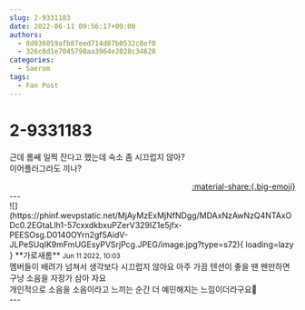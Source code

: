 ```yaml
---
slug: 2-9331183
date: 2022-06-11 09:56:17+09:00
authors:
  - 8d036059afb87eed714d87b0532c8ef0
  - 326c0d1e7045798aa3964e2028c34628
categories:
  - Saerom
tags:
  - Fan Post
---
```


# 2-9331183

<div class="post-container" markdown="1">
<div class="content-container md-sidebar__scrollwrap" markdown="1">

근데 롬쌔 일찍 잔다고 했는데 숙소 좀 시끄럽지 않아?<br>이어플러그라도 끼나?

</div>
</div>

<div style="text-align: right;" markdown="1">
<a href="https://weverse.io/fromis9/fanpost/2-9331183" style="text-align: right;">:material-share:{.big-emoji}</a>
</div>
---

<div class="comments-container md-sidebar__scrollwrap" markdown="1">
<div class="comment" markdown="1">
<div class='id-container' markdown="1">
![](https://phinf.wevpstatic.net/MjAyMzExMjNfNDgg/MDAxNzAwNzQ4NTAxODc0.2EGtaLlh1-57cxxdkbxuPZerV329IZ1e5jfx-PEESOsg.D0140OYrn2gf5AidV-JLPeSUqIK9mFmUGEsyPVSrjPcg.JPEG/image.jpg?type=s72){ loading=lazy }
**<span class="artist">가로새롬</span>** <small>Jun 11 2022, 10:03</small><br>
</div>
<div class='comment-body' markdown="1">
멤버들이 배려가 넘쳐서 생각보다 시끄럽지 않아요 아주 가끔 텐션이 좋을 땐 왠만하면 구냥 소음을 자장가 삼아 자요 <br>개인적으로 소음을 소음이라고 느끼는 순간 더 예민해지는 느낌이더라구요👅
</div>
</div>
</div>
---
